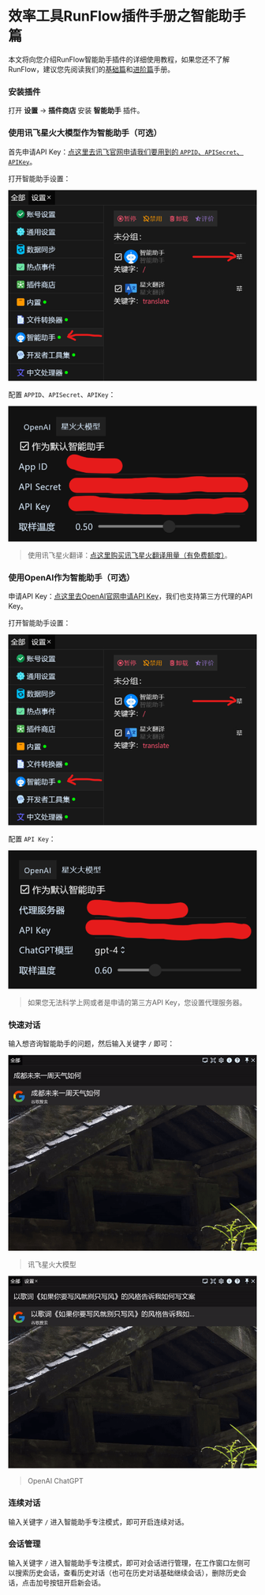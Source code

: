 # 效率工具RunFlow插件手册之智能助手篇

本文将向您介绍RunFlow智能助手插件的详细使用教程，如果您还不了解RunFlow，建议您先阅读我们的[基础篇](runflow_basic_point.md)和[进阶篇](runflow_advanced_point.md)手册。

### 安装插件

打开 **设置** -> **插件商店** 安装 **智能助手** 插件。

### 使用讯飞星火大模型作为智能助手（可选）

首先申请API Key：[点这里去讯飞官网申请我们要用到的 `APPID`、`APISecret`、`APIKey`](https://console.xfyun.cn/services/bm35)。

打开智能助手设置：

![spark_1](../images/ai_settings_open_zhcn.png)

配置  `APPID`、`APISecret`、`APIKey`：

![spark_2](../images/ai_settings_spark_zhcn.png)

> 使用讯飞星火翻译：[点这里购买讯飞星火翻译用量（有免费额度）](https://console.xfyun.cn/services/ots)。

### 使用OpenAI作为智能助手（可选）

申请API Key：[点这里去OpenAI官网申请API Key](https://platform.openai.com/account/api-keys)，我们也支持第三方代理的API Key。

打开智能助手设置：

![openai_1](../images/ai_settings_open_zhcn.png)

配置 `API Key`：

![openai_2](../images/ai_settings_openai_zhcn.png)

> 如果您无法科学上网或者是申请的第三方API Key，您设置代理服务器。

### 快速对话

输入想咨询智能助手的问题，然后输入关键字 `/` 即可：

![once_chat_1](../images/ai_once_chat_zhcn_1.gif)

> 讯飞星火大模型

![once_chat_2](../images/ai_once_chat_zhcn_2.gif)

> OpenAI ChatGPT

### 连续对话

输入关键字 `/` 进入智能助手专注模式，即可开启连续对话。

### 会话管理

输入关键字 `/` 进入智能助手专注模式，即可对会话进行管理，在工作窗口左侧可以搜索历史会话，查看历史对话（也可在历史对话基础继续会话），删除历史会话，点击加号按钮开启新会话。
